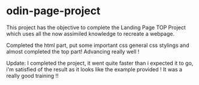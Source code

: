 # odin-page-project

This project has the objective to complete the Landing Page TOP Project which uses all the now assimiled knowledge to recreate a webpage.

Completed the html part, put some important css general css stylings and almost completed the top part! Advancing really well !

Update: I completed the project, it went quite faster than i expected it to go, i'm satisfied of the result as it looks like the example provided ! It was a really good training !!